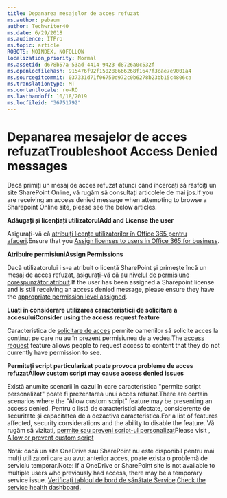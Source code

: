 ```yaml
---
title: Depanarea mesajelor de acces refuzat
ms.author: pebaum
author: Techwriter40
ms.date: 6/29/2018
ms.audience: ITPro
ms.topic: article
ROBOTS: NOINDEX, NOFOLLOW
localization_priority: Normal
ms.assetid: d678b57a-53ad-4414-9423-d8726a0c532f
ms.openlocfilehash: 915476f92f150288666268f1647f3cae7e9001a4
ms.sourcegitcommit: 037331d71f06750d972c0b6278b23bb15c4806ca
ms.translationtype: MT
ms.contentlocale: ro-RO
ms.lasthandoff: 10/18/2019
ms.locfileid: "36751792"
---
```

# <a name="troubleshoot-access-denied-messages"></a><span data-ttu-id="f9c5a-102">Depanarea mesajelor de acces refuzat</span><span class="sxs-lookup"><span data-stu-id="f9c5a-102">Troubleshoot Access Denied messages</span></span>

<span data-ttu-id="f9c5a-103">Dacă primiți un mesaj de acces refuzat atunci când încercați să răsfoiți un site SharePoint Online, vă rugăm să consultați articolele de mai jos.</span><span class="sxs-lookup"><span data-stu-id="f9c5a-103">If you are receiving an access denied message when attempting to browse a Sharepoint Online site, please see the below articles.</span></span>

<span data-ttu-id="f9c5a-104">**Adăugați și licențiați utilizatorul**</span><span class="sxs-lookup"><span data-stu-id="f9c5a-104">**Add and License the user**</span></span>

<span data-ttu-id="f9c5a-105">Asigurați-vă că [atribuiți licențe utilizatorilor în Office 365 pentru afaceri](https://docs.microsoft.com/office365/admin/subscriptions-and-billing/assign-licenses-to-users?view=o365-worldwide&amp;tabs=One).</span><span class="sxs-lookup"><span data-stu-id="f9c5a-105">Ensure that you [Assign licenses to users in Office 365 for business](https://docs.microsoft.com/office365/admin/subscriptions-and-billing/assign-licenses-to-users?view=o365-worldwide&amp;tabs=One).</span></span>

<span data-ttu-id="f9c5a-106">**Atribuire permisiuni**</span><span class="sxs-lookup"><span data-stu-id="f9c5a-106">**Assign Permissions**</span></span>

<span data-ttu-id="f9c5a-107">Dacă utilizatorului i s-a atribuit o licență SharePoint și primește încă un mesaj de acces refuzat, asigurați-vă că au [nivelul de permisiune corespunzător atribuit](https://docs.microsoft.com/sharepoint/understanding-permission-levels).</span><span class="sxs-lookup"><span data-stu-id="f9c5a-107">If the user has been assigned a Sharepoint license and is still receiving an access denied message, please ensure they have the [appropriate permission level assigned](https://docs.microsoft.com/sharepoint/understanding-permission-levels).</span></span>

<span data-ttu-id="f9c5a-108">**Luați în considerare utilizarea caracteristicii de solicitare a accesului**</span><span class="sxs-lookup"><span data-stu-id="f9c5a-108">**Consider using the access request feature**</span></span>

<span data-ttu-id="f9c5a-109">Caracteristica de [solicitare de acces](https://support.office.com/article/Set-up-and-manage-access-requests-94B26E0B-2822-49D4-929A-8455698654B3) permite oamenilor să solicite acces la conținut pe care nu au în prezent permisiunea de a vedea.</span><span class="sxs-lookup"><span data-stu-id="f9c5a-109">The [access request](https://support.office.com/article/Set-up-and-manage-access-requests-94B26E0B-2822-49D4-929A-8455698654B3) feature allows people to request access to content that they do not currently have permission to see.</span></span> 

<span data-ttu-id="f9c5a-110">**Permiteți script particularizat poate provoca probleme de acces refuzat**</span><span class="sxs-lookup"><span data-stu-id="f9c5a-110">**Allow custom script may cause access denied issues**</span></span>

<span data-ttu-id="f9c5a-111">Există anumite scenarii în cazul în care caracteristica "permite script personalizat" poate fi prezentarea unui acces refuzat.</span><span class="sxs-lookup"><span data-stu-id="f9c5a-111">There are certain scenarios where the "Allow custom script" feature may be presenting an access denied.</span></span> <span data-ttu-id="f9c5a-112">Pentru o listă de caracteristici afectate, considerente de securitate și capacitatea de a dezactiva caracteristica.</span><span class="sxs-lookup"><span data-stu-id="f9c5a-112">For a list of features affected, security considerations and the ability to disable the feature.</span></span> <span data-ttu-id="f9c5a-113">Vă rugăm să vizitați, [permite sau preveni script-ul personalizat](https://docs.microsoft.com/sharepoint/allow-or-prevent-custom-script)</span><span class="sxs-lookup"><span data-stu-id="f9c5a-113">Please visit , [Allow or prevent custom script](https://docs.microsoft.com/sharepoint/allow-or-prevent-custom-script)</span></span>

<span data-ttu-id="f9c5a-114">Notă: dacă un site OneDrive sau SharePoint nu este disponibil pentru mai mulți utilizatori care au avut anterior acces, poate exista o problemă de serviciu temporar.</span><span class="sxs-lookup"><span data-stu-id="f9c5a-114">Note: If a OneDrive or SharePoint site is not available to multiple users who previously had access, there may be a temporary service issue.</span></span> <span data-ttu-id="f9c5a-115">[Verificați tabloul de bord de sănătate Service](https://portal.office.com/adminportal/home#/servicehealth).</span><span class="sxs-lookup"><span data-stu-id="f9c5a-115">[Check the service health dashboard](https://portal.office.com/adminportal/home#/servicehealth).</span></span>


  

